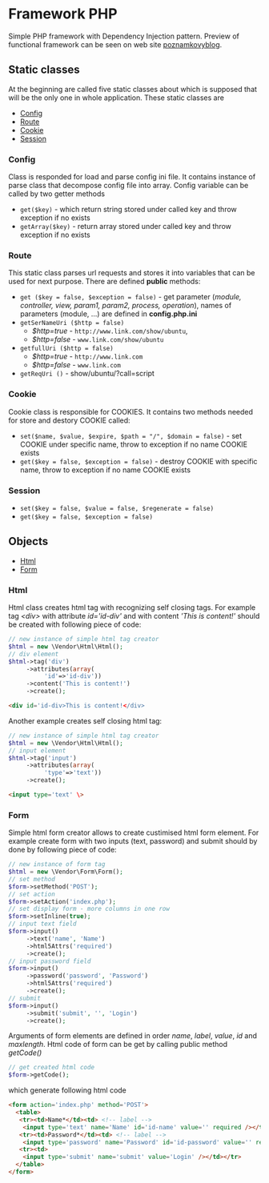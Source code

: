 # Framework PHP
Simple PHP framework with Dependency Injection pattern. Preview of functional framework can be seen on web site [poznamkovyblog](http://poznamkovyblog.cekuj.net). 
## Static classes
At the beginning are called five static classes about which is supposed that will be the only one in whole application. These static classes are
- [Config](#config)
- [Route](#route)
- [Cookie](#cookie)
- [Session](#session)
### Config
Class is responded for load and parse config ini file. It contains instance of parse class that decompose config file into array. Config variable can be called by two getter methods 
- ```get($key)``` - which return string stored under called key and throw exception if no exists 
- ```getArray($key)``` - return array stored under called key and throw exception if no exists
### Route
This static class parses url requests and stores it into variables that can be used for next purpose. There are defined **public** methods:
- `get ($key = false, $exception = false)` - get parameter (*module, controller, view, param1, param2, process, operation*), names of parameters (module, ...) are defined in **config.php.ini**
- `getSerNameUri ($http = false)` 
  - *$http=true* - `http://www.link.com/show/ubuntu`, 
  - *$http=false* - `www.link.com/show/ubuntu`
- `getfullUri ($http = false)` 
    - *$http=true* - `http://www.link.com`
    - *$http=false* - `www.link.com`
- `getReqUri ()` - show/ubuntu/?call=script
### Cookie
Cookie class is responsible for COOKIES. It contains two methods needed for store and destory COOKIE called:
- ```set($name, $value, $expire, $path = "/", $domain = false)``` - set COOKIE under specific name, throw to exception if no name COOKIE exists
- ```get($key = false, $exception = false)``` - destroy COOKIE with specific name, throw to exception if no name COOKIE exists
### Session
- ```set($key = false, $value = false, $regenerate = false)```
- ```get($key = false, $exception = false)```
## Objects
- [Html](#html)
- [Form](#form)
### Html
Html class creates html tag with recognizing self closing tags. For example tag *\<div\>* with attribute *id='id-div'* and with content *'This is content!'* should be created with following piece of code:
```php
// new instance of simple html tag creator
$html = new \Vendor\Html\Html();
// div element
$html->tag('div')
     ->attributes(array(
          'id'=>'id-div'))
     ->content('This is content!')
     ->create();
```
```html
<div id='id-div>This is content!</div>
```
Another example creates self closing html tag:
```php
// new instance of simple html tag creator
$html = new \Vendor\Html\Html();
// input element
$html->tag('input')
     ->attributes(array(
          'type'=>'text'))
     ->create();
```
```html
<input type='text' \>
```
### Form
Simple html form creator allows to create custimised html form element. For example create form with two inputs (text, password) and submit should by done by following piece of code:
```php
// new instance of form tag
$html = new \Vendor\Form\Form();
// set method
$form->setMethod('POST');
// set action
$form->setAction('index.php');
// set display form - more columns in one row
$form->setInline(true);
// input text field
$form->input()
     ->text('name', 'Name')
     ->html5Attrs('required')
     ->create();
// input password field
$form->input()
     ->password('password', 'Password')
     ->html5Attrs('required')
     ->create();
// submit
$form->input()
     ->submit('submit', '', 'Login')
     ->create();
```
Arguments of form elements are defined in order *name*, *label*, *value*, *id* and *maxlength*. Html code of form can be get by calling public method *getCode()*
```php
// get created html code     
$form->getCode();
```
which generate following html code
```html
<form action='index.php' method='POST'>
  <table>
   <tr><td>Name*</td><td> <!-- label -->
    <input type='text' name='Name' id='id-name' value='' required /></td></tr>
   <tr><td>Password*</td><td> <!-- label -->
    <input type='password' name='Password' id='id-password' value='' required /></td></tr>
   <tr><td>
    <input type='submit' name='submit' value='Login' /></td></tr>
  </table>
</form>
```
